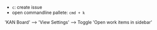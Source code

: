 
- `c`: create issue
- open commandline pallete: `cmd + k`

'KAN Board' --> 'View Settings' --> Toggle 'Open work items in sidebar'
